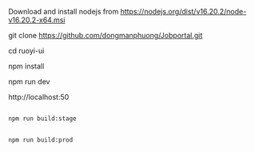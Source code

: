 
Download and install nodejs from https://nodejs.org/dist/v16.20.2/node-v16.20.2-x64.msi

git clone https://github.com/dongmanphuong/Jobportal.git

cd ruoyi-ui

npm install

npm run dev

http://localhost:50

```bash

npm run build:stage


npm run build:prod
```
